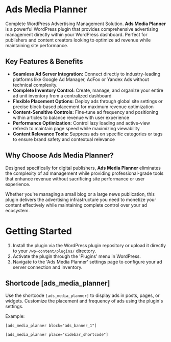 # **Ads Media Planner**

Complete WordPress Advertising Management Solution. **Ads Media Planner** is a powerful WordPress plugin that provides comprehensive advertising management directly within your WordPress dashboard. Perfect for publishers and content creators looking to optimize ad revenue while maintaining site performance.

## Key Features & Benefits

- **Seamless Ad Server Integration:** Connect directly to industry-leading platforms like Google Ad Manager, AdFox or Yandex Ads without technical complexity.
- **Complete Inventory Control:** Create, manage, and organize your entire ad unit inventory from a centralized dashboard
- **Flexible Placement Options:** Deploy ads through global site settings or precise block-based placement for maximum revenue optimization
- **Content-Sensitive Controls:** Fine-tune ad frequency and positioning within articles to balance revenue with user experience
- **Performance Optimization:** Control lazy loading and active-view refresh to maintain page speed while maximizing viewability
- **Content Relevance Tools:** Suppress ads on specific categories or tags to ensure brand safety and contextual relevance

## Why Choose **Ads Media Planner**?

Designed specifically for digital publishers, **Ads Media Planner** eliminates the complexity of ad management while providing professional-grade tools that enhance revenue without sacrificing site performance or user experience.

Whether you're managing a small blog or a large news publication, this plugin delivers the advertising infrastructure you need to monetize your content effectively while maintaining complete control over your ad ecosystem.


# Getting Started
1. Install the plugin via the WordPress plugin repository or upload it directly to your `/wp-content/plugins/` directory.
2. Activate the plugin through the 'Plugins' menu in WordPress.
3. Navigate to the 'Ads Media Planner' settings page to configure your ad server connection and inventory.

## Shortcode [ads_media_planner]
Use the shortcode `[ads_media_planner]` to display ads in posts, pages, or widgets. Customize the placement and frequency of ads using the plugin's settings.

Example:
```
[ads_media_planner block="ads_banner_1"]
```
```
[ads_media_planner place="sidebar_shortcode"]
```
